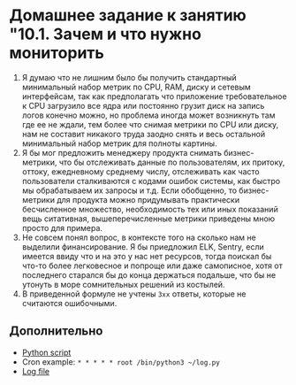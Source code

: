 # Домашнее задание к занятию "10.1. Зачем и что нужно мониторить

1. Я думаю что не лишним было бы получить стандартный минимальный набор метрик по CPU, RAM, диску и сетевым интерфейсам, так как предполагать что приложение требовательное к CPU загрузило все ядра или постоянно грузит диск на запись логов конечно можно, но проблема иногда может возникнуть там где ее не ждали, тем более что снимая метрики по CPU или диску, нам не составит никакого труда заодно снять и весь остальной минимальный набор метрик для полноты картины.
2. Я бы мог предложить менеджеру продукта снимать бизнес-метрики, что бы отслеживать данные по пользователям, их притоку, оттоку, ежедневному среднему числу, отслеживать как часто пользователи сталкиваются с кодами ошибок системы, как быстро мы обрабатываем их запросы и т.д. Если обобщенно, то бизнес-метрики для продукта можно придумывать практически бесчисленное множество, необходимость тех или иных показаний вещь ситативная, вышеперечисленные метрики приведены мною просто для примера.
3. Не совсем понял вопрос, в контексте того на сколько нам не выделили финансирование. Я бы приедложил ELK, Sentry, если имеется ввиду что и на это у нас нет ресурсов, тогда поискал бы что-то более легковесное и попроще или даже самописное, хотя от последнего старался бы до конца держаться подальше, что бы не утонуть в море сомнительных решений из костылей.
4. В приведенной формуле не учтены `3xx` ответы, которые не считаются ошибочными.

## Дополнительно

- [Python script](files/log.py)
- Cron example: `* * * * * root /bin/python3 ~/log.py`
- [Log file](files/2021-12-15-awesome-monitoring.log)